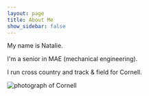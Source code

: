 ```yaml
---
layout: page
title: About Me
show_sidebar: false
---
```


My name is Natalie.

I'm a senior in MAE (mechanical engineering).

I run cross country and track & field for Cornell.

![photograph of Cornell](https://upload.wikimedia.org/wikipedia/commons/b/b5/Cornell_-_Entrance_to_campus.jpg)
